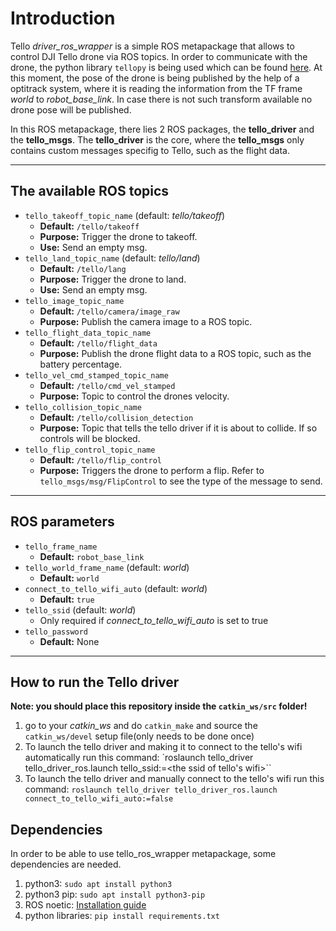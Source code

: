 # Introduction

Tello _driver_ros_wrapper_ is a simple ROS metapackage that allows to control DJI Tello drone via ROS topics.
In order to communicate with the drone, the python library `tellopy` is being used which can be found [here](https://github.com/hanyazou/TelloPy).
At this moment, the pose of the drone is being published by the help of a optitrack system, where it is reading the information from the TF frame _world_ to _robot_base_link_.
In case there is not such transform available no drone pose will be published.

In this ROS metapackage, there lies 2 ROS packages, the **tello_driver** and the **tello_msgs**.
The **tello_driver** is the core, where the **tello_msgs** only contains custom messages specifig to Tello, such as the flight data.

---

## The available ROS topics

- `tello_takeoff_topic_name` (default: _tello/takeoff_)
  - **Default:** `/tello/takeoff`
  - **Purpose:** Trigger the drone to takeoff.
  - **Use:** Send an empty msg.
- `tello_land_topic_name` (default: _tello/land_)
  - **Default:** `/tello/lang`
  - **Purpose:** Trigger the drone to land.
  - **Use:** Send an empty msg.
- `tello_image_topic_name`
  - **Default:** `/tello/camera/image_raw`
  - **Purpose:** Publish the camera image to a ROS topic.
- `tello_flight_data_topic_name`
  - **Default:** `/tello/flight_data`
  - **Purpose:** Publish the drone flight data to a ROS topic, such as the battery percentage.
- `tello_vel_cmd_stamped_topic_name`
  - **Default:** `/tello/cmd_vel_stamped`
  - **Purpose:** Topic to control the drones velocity.
- `tello_collision_topic_name`
  - **Default:** `/tello/collision_detection`
  - **Purpose:** Topic that tells the tello driver if it is about to collide. If so controls will be blocked.
- `tello_flip_control_topic_name`
  - **Default:** `/tello/flip_control`
  - **Purpose:** Triggers the drone to perform a flip. Refer to `tello_msgs/msg/FlipControl` to see the type of the message to send.

---

## ROS parameters

- `tello_frame_name`
  - **Default:** `robot_base_link`
- `tello_world_frame_name` (default: _world_)
  - **Default:** `world`
- `connect_to_tello_wifi_auto` (default: _world_)
  - **Default:** `true`
- `tello_ssid` (default: _world_)
  - Only required if _connect_to_tello_wifi_auto_ is set to true
- `tello_password`
  - **Default:** None

---

## How to run the Tello driver

**Note: you should place this repository inside the `catkin_ws/src` folder!**

1. go to your _catkin_ws_ and do `catkin_make` and source the `catkin_ws/devel` setup file(only needs to be done once)
2. To launch the tello driver and making it to connect to the tello's wifi automatically run this command: `roslaunch tello_driver tello_driver_ros.launch tello_ssid:=<the ssid of tello's wifi>``
3. To launch the tello driver and manually connect to the tello's wifi run this command: `roslaunch tello_driver tello_driver_ros.launch connect_to_tello_wifi_auto:=false`

## Dependencies

In order to be able to use tello_ros_wrapper metapackage, some dependencies are needed.

1. python3: `sudo apt install python3`
2. python3 pip: `sudo apt install python3-pip`
3. ROS noetic: [Installation guide](http://wiki.ros.org/noetic/Installation/Ubuntu)
4. python libraries: `pip install requirements.txt`
